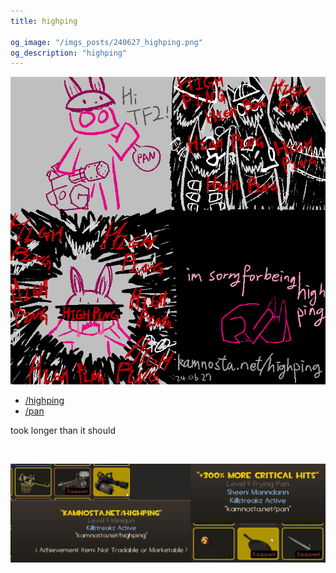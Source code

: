 ```yaml
---
title: highping

og_image: "/imgs_posts/240627_highping.png"
og_description: "highping"
---
```


![/imgs_posts/240627_highping.png](/imgs_posts/240627_highping.png)

- [/highping](/highping)
- [/pan](/pan)

took longer than it should

<br>

![/imgs_posts/240627_highping_descs.jpg](/imgs_posts/240627_highping_descs.jpg)

